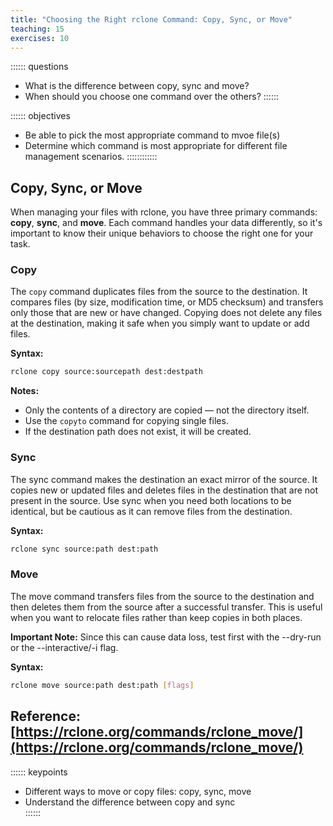 ```yaml
---
title: "Choosing the Right rclone Command: Copy, Sync, or Move"
teaching: 15
exercises: 10
---
```


:::::: questions
- What is the difference between copy, sync and move?
- When should you choose one command over the others?
::::::

:::::: objectives
- Be able to pick the most appropriate command to mvoe file(s)
- Determine which command is most appropriate for different file management scenarios.
::::::::::::

## Copy, Sync, or Move

When managing your files with rclone, you have three primary commands: **copy**, **sync**, and **move**. Each command handles your data differently, so it's important to know their unique behaviors to choose the right one for your task.

### Copy 

The `copy` command duplicates files from the source to the destination. It compares files (by size, modification time, or MD5 checksum) and transfers only those that are new or have changed. Copying does not delete any files at the destination, making it safe when you simply want to update or add files.

**Syntax:** 

```bash 
rclone copy source:sourcepath dest:destpath
``` 
**Notes:**

- Only the contents of a directory are copied — not the directory itself.
- Use the ```copyto``` command for copying single files.
- If the destination path does not exist, it will be created.

### Sync 

The sync command makes the destination an exact mirror of the source. It copies new or updated files and deletes files in the destination that are not present in the source. Use sync when you need both locations to be identical, but be cautious as it can remove files from the destination.

**Syntax:** 

```bash
rclone sync source:path dest:path
```

### Move 

The move command transfers files from the source to the destination and then deletes them from the source after a successful transfer. This is useful when you want to relocate files rather than keep copies in both places.

**Important Note:** Since this can cause data loss, test first with the --dry-run or the --interactive/-i flag.

**Syntax:**

```bash 
rclone move source:path dest:path [flags]
```

## Reference:  [https://rclone.org/commands/rclone_move/](https://rclone.org/commands/rclone_move/)

:::::: keypoints
 - Different ways to move or copy files: copy, sync, move   
 - Understand the difference between copy and sync   
::::::
